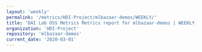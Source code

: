 ```yaml
---
layout: 'weekly'
permalink: '/metrics/HDI-Project/mlbazaar-demos/WEEKLY/'
title: 'DAI Lab OSS Metrics Metrics report for mlbazaar-demos | WEEKLY-REPORT-2020-03-01'
organization: 'HDI-Project'
repository: 'mlbazaar-demos'
current_date: '2020-03-01'
---
```

